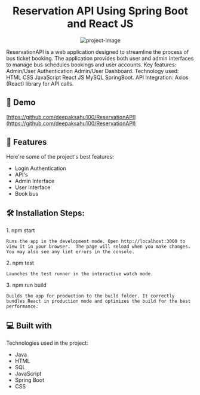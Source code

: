 <h1 align="center" id="title">Reservation API Using Spring Boot and React JS</h1>

<p align="center"><img src="https://github.com/deepaksahu100/BookMyTicket-Application" alt="project-image"></p>

<p id="description">ReservationAPI is a web application designed to streamline the process of bus ticket booking. The application provides both user and admin interfaces to manage bus schedules bookings and user accounts. Key features: Admin/User Authentication Admin/User Dashboard. Technology used: HTML CSS JavaScript React JS MySQL SpringBoot. API Integration: Axios (React) library for API calls.</p>

<h2>🚀 Demo</h2>

[https://github.com/deepaksahu100/ReservationAPI](https://github.com/deepaksahu100/ReservationAPI)

  
  
<h2>🧐 Features</h2>

Here're some of the project's best features:

*   Login Authentication
*   API's
*   Admin Interface
*   User Interface
*   Book bus

<h2>🛠️ Installation Steps:</h2>

<p>1. npm start</p>

```
Runs the app in the development mode. Open http://localhost:3000 to view it in your browser.  The page will reload when you make changes. You may also see any lint errors in the console.
```

<p>2. npm test</p>

```
Launches the test runner in the interactive watch mode.
```

<p>3. npm run build</p>

```
Builds the app for production to the build folder. It correctly bundles React in production mode and optimizes the build for the best performance.
```

  
  
<h2>💻 Built with</h2>

Technologies used in the project:

*   Java
*   HTML
*   SQL
*   JavaScript
*   Spring Boot
*   CSS
